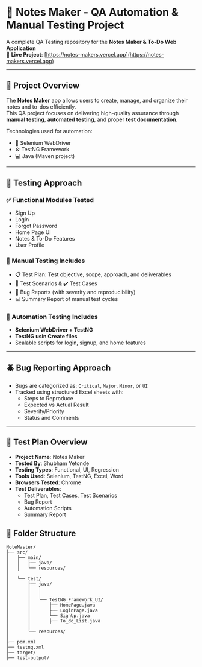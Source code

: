 # 📝 Notes Maker - QA Automation & Manual Testing Project

A complete QA Testing repository for the **Notes Maker & To-Do Web Application**  
🔗 **Live Project**: [https://notes-makers.vercel.app](https://notes-makers.vercel.app)

---

## 📌 Project Overview

The **Notes Maker** app allows users to create, manage, and organize their notes and to-dos efficiently.  
This QA project focuses on delivering high-quality assurance through **manual testing**, **automated testing**, and proper **test documentation**.

Technologies used for automation:
- 🧪 Selenium WebDriver
- ⚙️ TestNG Framework
- 💻 Java (Maven project)

---

## 🧪 Testing Approach

### ✅ Functional Modules Tested
- Sign Up
- Login
- Forgot Password
- Home Page UI
- Notes & To-Do Features
- User Profile

### 🧾 Manual Testing Includes
- 📋 Test Plan: Test objective, scope, approach, and deliverables
- 🧠 Test Scenarios & ✔️ Test Cases
- 🐛 Bug Reports (with severity and reproducibility)
- 📊 Summary Report of manual test cycles

### 🤖 Automation Testing Includes
- **Selenium WebDriver + TestNG**
-  **TestNG usin Create files**
- Scalable scripts for login, signup, and home features

---

## 🪲 Bug Reporting Approach

- Bugs are categorized as: `Critical`, `Major`, `Minor`, or `UI`
- Tracked using structured Excel sheets with:
  - Steps to Reproduce
  - Expected vs Actual Result
  - Severity/Priority
  - Status and Comments

---

## 🧾 Test Plan Overview

- **Project Name**: Notes Maker
- **Tested By**: Shubham Yetonde
- **Testing Types**: Functional, UI, Regression
- **Tools Used**: Selenium, TestNG, Excel, Word
- **Browsers Tested**: Chrome
- **Test Deliverables**:
  - Test Plan, Test Cases, Test Scenarios
  - Bug Report
  - Automation Scripts
  - Summary Report
 ## 📁 Folder Structure

```plaintext
NoteMaster/
├── src/
│   ├── main/
│   │   ├── java/
│   │   └── resources/
│
│   └── test/
│       ├── java/
│       │   │ 
│       │   │
│       │   └── TestNG_FrameWork_UI/
│       │       ├── HomePage.java
│       │       ├── LoginPage.java
│       │       └── SignUp.java
│       │       ├── To_do_List.java
│       │
│       └── resources/
│
├── pom.xml
├── testng.xml
├── target/
├── test-output/
